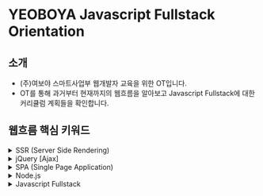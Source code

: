 # YEOBOYA Javascript Fullstack Orientation



## 소개
* (주)여보야 스마트사업부 웹개발자 교육을 위한 OT입니다.
* OT를 통해 과거부터 현재까지의 웹흐름을 알아보고 Javascript Fullstack에 대한 커리큘럼 계획들을 확인합니다.

## 웹흐름 핵심 키워드
<details><summary>SSR (Server Side Rendering)</summary>
  <p>
    
  * `db` + `SSR(php,jsp,asp)` + `script` + `css`
    * 과거부터 현재까지 많은 웹사이트들은 페이지를 이동할 때마다 서버에 페이지에 대한 요청을 하는 방식을 사용
    * 서버에서 렌더링을 마치고, Data가 결합된 HTML파일을 내려주는 방식
    * 페이지를 이동할 때마다 서버에 요청하여 페이지를 받아야 하기 때문에, 받아오는 시간동안 깜빡거리는 현상이 나타남
      
  </p>  
</details>   
<details><summary>jQuery [Ajax]</summary>
  <p>
    
  * `db` + `SSR(php,jsp,asp)` + `jQuery` + `css`
    * Write Less, Do More (적게 작성하고, 많은 것을 하자)
    * 웹사이트에 JavaScript를 쉽게 활용할 수 있도록 도와주는 Javascript Library
   
  * `Ajax`
    * Asynchronous Javascript And XML
    * XML에 기반으로 하여 서버와의 통신을 비동기 방식으로 연결함으로써 시스템 자원의 불필요한 시간낭비를 줄이고, JS 대화형 웹 Application을 구현한 기술
    
  </p>
</details>
<details><summary>SPA (Single Page Application)</summary>
  <p>

  * `db` + `SSR(php,jsp,asp)` + `Vue` or `React` + `css`
    * 하나의 웹페이지로만 이루어진 사이트
    * 기본적으로는 `CSR` 목표
    * 장점
      * 사용자 친화적
      * 초기 렌더링 후 데이터만 받아오기 때문에, 상대적으로 서버 요청이 적음
      * Virtual Dom
      * 프론트 엔드와 백엔드 분리로 개발업무 분업화 및 협업이 용이
      * 개발이 상대적으로 효율적
    * 단점
      * 첫페이지 로딩속도가 느리다.
      * `SEO` 문제  
    * SPA의 단점들을 해결위한 방법
      * 첫페이지는 SSR로 처리
      * 각 컨텐츠별로 라우팅되는 페이지를 SSR로 처리    
  * `CSR`
    * Client Side Rendering
    * 최초 요청시 HTML, CSS, Javascript 등 각종 리소스를 받아온다. 
    * 이후에는 서버에 데이터만 요청하고, Javascript로 뷰를 컨트롤 한다.
    * 초기 요청 때 SSR 보다 많은 리소스를 요청하기 때문에, 렌더링은 속도는 SSR이 더 빠르다.
    * 하지만 이후 다른 페이지로의 이동시에는 SSR 보다 빠른 페이지 전환 속도와 더 나은 사용자 경험을 제공한다.    
  * `SEO`
    * Search Engine Optimization
    * CSR방식으로는 검색엔진에서 검색이 불가능 (구글제외)
  * `Vue.js`
    * 웹 개발을 단순화하고 정리하기 위해 개발된 Javascript Frontend Framework
    * 기존 웹개발자들을 위한 느낌이 강하다.
    * 점진적으로 채택 가능한 구조를 갖추고 있다
    * 선언형 렌더링과 컴포넌트 구성에 초점을 두고 있다.
    * Single File Component
    
      웹의 뷰(view)를 구성하는 요소인 HTML, CSS, JavaScript 코드를 .vue 확장자를 가진 하나의 파일에 모두 정의하는 방식
    
      관리의 생산성을 높이고, 협업을 수월하게 한다는 장점
    
    * Html 기반 Template 구문
      개발한 프론트엔드 파일을 사용자가 볼 수 있도록 브라우저 화면에 렌더링하는 과정에 Template이란 문법을 사용
    
      이 Template을 구성하는 문법이 Html 기반으로 이뤄져 있어 배우기 쉽다.
    
  * `React.js`
    * 웹 개발을 단순화하고 정리하기 위해 개발된 Javascript Frontend Framework

    * JSX 기반 Component
    
      JSX 코드로 Component를 작성하고 Component의 상태(State)를 변화시키지 않고 관리
    
      변화가 일어나면 Virtual DOM에 렌더링을 하고 기존의 DOM과 비교하여 변화가 일어난 곳만 업데이트
    
  * `Vue.js` 와 `React.js`
    * 웹 UI를 작은 Component 단위로 구성 
    
      Component는 다른 프로젝트에서도 재사용할 수 있고, 컴포넌트 캡슐화와 확장이 가능해 개발이 유연해지는 장점이 있다.
    
    * Virtual DOM 방식을 통해 성능을 향상
      
      Virtual DOM은 실제 DOM 변화를 최소화 시켜주는 역할을 합니다.
    
    
      브라우저는 HTML 파일을 스크린에 보여주기 위해 DOM 노드 트리 생성 -> 렌더트리 생성 -> 레이아웃 -> 페인팅 과정을 통해 표현
      
      DOM 노드는 HTML의 각 엘리먼트와 연관되어 있기 때문에 HTML 파일에 20개의 변화가 생기면 DOM 노드가 변경되고 그 이후의 과정역시 20회 반복됨
      
      작은 변화에도 매우 복잡한 과정들이 다시 실행되기 때문에 DOM 변화가 잦을 경우 성능이 저하
      
      Virtual DOM은 뷰에 변화가 있다면, 그 변화가 실제 DOM에 적용되기 전에 Virtual DOM에 적용시키고 최종 결과만 실제 DOM에 전달
    
      따라서 20개의 변화가 있다면 Virtual DOM은 변화된 부분만 가려내어 실제 DOM에 전달하고 실제 DOM은 그 변화를 1회로 인식하여 단 한번의 렌더링 과정만 진행
          
  </p>
</details>
<details><summary>Node.js</summary>
  <p>
    
  * 서버단 즉 Backend를 제어하고 처리가 가능한 Javascript Framework
  * 초기에는 세션서버 또는 패킷서버등의 Socket Event 처리 I/O 를 담당
  * `Express.js` `Koa.js`같은 웹서버 모듈이 탄생
  * 장점  
    * 비동기처리방식으로 결과값을 기다리지 않고 보다 다양한 요청을 처리할 수 있다
    * module 기능을 통해 다양하고 강력한 확장성을 제공
    * `npm` or `yarn`을 이용한 의존성 처리 및 관리의 용의
    
  * `Npm`
    * Node Packaged Manager
    * Node.js에서 사용하는 패키지 관리자 툴
    * 온라인 데이터베이스로 이루어져 있으며 클라이언트를 통해 접근
  
  * `Yarn`  
    * FaceBook에서 개발한 자바스크립트의 새로운 패키지 매니저
    * npm보다 더욱 빠르게 패키지를 인스톨하는 방법과 의존성 관리를 다양한 디바이스에서 일관성 있게 할 수 있다.
    
  * `Express.js`
    * Node.js의 대표적인 웹서버 Framework
    
  * `Koa.js`
    * Express.js의 라이센스가 IBM에 넘어가고 Express 개발자들이 새롭게 만든 차세대 모듈

  </p>
</details>
<details><summary>Javascript Fullstack</summary>
  <p>
    
  * `db` + `Express` + `Vue` or `React` + `css`
  * `db` + `Nuxt` or `Next` + `css`  
  * `db` + `Express` + `Nuxt` or `Next` + `css`    
    
    * SSR with Hydration 기법
    * 장점  
      * Javascript로 Frontend를 넘어서 Backend까지 하나의 언어로 처리가능
      
  * `Nuxt.js`
    * Vue.js 베이스에 SSR처리기술을 더한 Framework
    * Vue 파일 쓰기 (*.vue)
    * 정적 파일 전송
    * ES6/ES7 지원
    * JS & CSS 코드 번들링 및 압축
    * <head> 요소 관리 (<title>, <meta>, 기타)
    * 모듈식 아키텍처 확장
    
  * `Next.js`
    * React.js 베이스에 SSR처리기술을 더한 Framework
    * Single File Components
    * Global CSS
    * Typescript 지원

  * `Nuxt.js` 와 `Next.js`
    * Hot Reload (저장시 자동 새로고침)
    * Automatic Routing (pages 폴더에 있는 파일은 자동으로 라우팅)
    * SPA(SSR) 단점을 극복하여 페이지 별로 소스코드가 존재
    * Code Splitting (코드 분할)
    
  * `API`
    * Application Programming Interface
    * SPA에서 `CRUD`를 처리하고 제공
    
  * `CRUD`
    * Create(생성), Read(읽기), Update(갱신), Delete(삭제)    
  </p>
</details>

## Javascript Fullstack WebDeveloper Skill
  * ECMAScript
  * Node.js
  * Express.js
  * Vue.js or React.js
  * Nuxt.js or Next.js
  * Component Design Patterns
  * Type Checking (Typescript + Jsdoc)
  * Unit Test

## Javascript Fullstack Curriculum Sequence
  * 형상관리 시스템
  * HTML과 웹의 기초
  * CSS의 기초와 응용
  * 자바스크립트와 DOM
  * OOP (Object-Oriented Programming) 객체지향프로그래밍
  * 인터넷의 이해
  * Node.js의 기초
  * 웹 API의 기초: REST와 CRUD
  * 서버와 클라이언트의 통신
  * 인증의 이해
  * RDB의 기초와 연결
  * 보안의 기초
  * 정적 분석: 타입스크립트와 린트 시스템
  * 자동화된 테스트
  * 컴포넌트 기반 개발
  * 번들링과 빌드 시스템
  * 배포 파이프라인
  * 서비스의 운영: 로깅과 모니터링
  * Vue.js
  * Nuxt.js
  * Express.js
